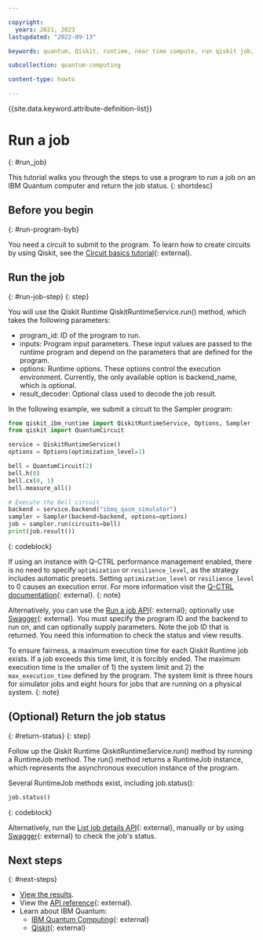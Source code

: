 ```yaml
---

copyright:
  years: 2021, 2023
lastupdated: "2022-09-13"

keywords: quantum, Qiskit, runtime, near time compute, run qiskit job, qiskit job status

subcollection: quantum-computing

content-type: howto

---
```


{{site.data.keyword.attribute-definition-list}}


# Run a job
{: #run_job}

This tutorial walks you through the steps to use a program to run a job on an IBM Quantum computer and return the job status.
{: shortdesc}


## Before you begin
{: #run-program-byb}

You need a circuit to submit to the program. To learn how to create circuits by using Qiskit, see the [Circuit basics tutorial](https://qiskit.org/documentation/tutorials/circuits/01_circuit_basics.html){: external}.


## Run the job
{: #run-job-step}
{: step}


You will use the Qiskit Runtime QiskitRuntimeService.run() method, which takes the following parameters:

- program_id: ID of the program to run.
- inputs: Program input parameters. These input values are passed to the runtime program and depend on the parameters that are defined for the program.
- options: Runtime options. These options control the execution environment. Currently, the only available option is backend_name, which is optional. 
- result_decoder: Optional class used to decode the job result.

In the following example, we submit a circuit to the Sampler program:

```Python
from qiskit_ibm_runtime import QiskitRuntimeService, Options, Sampler
from qiskit import QuantumCircuit

service = QiskitRuntimeService()
options = Options(optimization_level=1)

bell = QuantumCircuit(2)
bell.h(0)
bell.cx(0, 1)
bell.measure_all()

# Execute the Bell circuit
backend = service.backend("ibmq_qasm_simulator")
sampler = Sampler(backend=backend, options=options)
job = sampler.run(circuits=bell)
print(job.result())
```
{: codeblock}

If using an instance with Q-CTRL performance management enabled, there is no need to specify `optimization` or `resilience_level`, as the strategy includes automatic presets. Setting `optimization_level` or `resilience_level` to 0 causes an execution error. For more information visit the [Q-CTRL documentation](https://docs.q-ctrl.com/q-ctrl-embedded){: external}.
{: note}

Alternatively, you can use the [Run a job API](/apidocs/quantum-computing#create-job){: external}; optionally use [Swagger](https://us-east.quantum-computing.cloud.ibm.com/openapi/#/Jobs/create_job){: external}. You must specify the program ID and the backend to run on, and can optionally supply parameters. Note the job ID that is returned. You need this information to check the status and view results.

To ensure fairness, a maximum execution time for each Qiskit Runtime job exists. If a job exceeds this time limit, it is forcibly ended. The maximum execution time is the smaller of 1) the system limit and 2) the `max_execution_time` defined by the program. The system limit is three hours for simulator jobs and eight hours for jobs that are running on a physical system.
{: note}

## (Optional) Return the job status
{: #return-status}
{: step}

Follow up the Qiskit Runtime QiskitRuntimeService.run() method by running a RuntimeJob method. The run() method returns a RuntimeJob instance, which represents the asynchronous execution instance of the program.

Several RuntimeJob methods exist, including job.status():

```Python
job.status()
```
{: codeblock}


Alternatively, run the [List job details API](/apidocs/quantum-computing#get-job-details-jid){: external}, manually or by using [Swagger](https://us-east.quantum-computing.cloud.ibm.com/openapi/#/Jobs/get_job_details_jid){: external} to check the job's status.

## Next steps
{: #next-steps}

- [View the results](/docs/quantum-computing?topic=quantum-computing-results).
- View the [API reference](/apidocs/quantum-computing/quantum-computing){: external}.
- Learn about IBM Quantum:
    - [IBM Quantum Computing](https://www.ibm.com/quantum-computing/){: external}
    - [Qiskit](https://qiskit.org/){: external}
